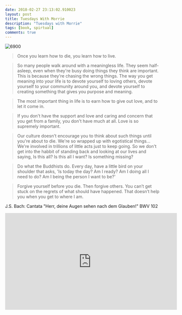 ```yaml
---
date: 2018-02-27 23:13:02.910023
layout: post
title: Tuesdays With Morrie
description: "Tuesdays with Morrie"
tags: [book, spirtual]
comments: true
---
```


![6900](https://user-images.githubusercontent.com/5177427/34927797-c31d4728-f96d-11e7-85e6-4ec90ef1c8a9.jpg)

> Once you learn how to die, you learn how to live.

> So many people walk around with a meaningless life. They seem half-asleep, even when they're busy doing things they think are important. This is because they're chasing the wrong things. The way you get meaning into your life is to devote yourself to loving others, devote yourself to your community around you, and devote yourself to creating something that gives you purpose and meaning.

> The most important thing in life is to earn how to give out love, and to let it come in.

<!--excerpt-->
> If you don't have the support and love and caring and concern that you get from a family, you don't have much at all. Love is so supremely important.

> Our culture doesn't encourage you to think about such things until you're about to die. We're so wrapped up with egotistical things... We're involved in trillions of little acts just to keep going. So we don't get into the habbit of standing back and looking at our lives and saying, Is this all? Is this all I want? Is something missing?

> Do what the Buddhists do. Every day, have a little bird on your shoulder that asks, 'Is today the day? Am I ready? Am I doing all I need to do? Am I being the person I want to be?'

> Forgive yourself before you die. Then forgive others. You can’t get
stuck on the regrets of what should have happened. That doesn’t help you when you get
to where I am.

J.S. Bach: Cantata "Herr, deine Augen sehen nach dem Glauben!" BWV 102
<iframe width="560" height="315" src="https://www.youtube.com/embed/Mby84Ehhl34?rel=0" frameborder="0" allow="autoplay; encrypted-media" allowfullscreen></iframe>